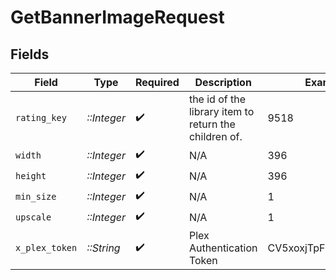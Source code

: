 # GetBannerImageRequest


## Fields

| Field                                                 | Type                                                  | Required                                              | Description                                           | Example                                               |
| ----------------------------------------------------- | ----------------------------------------------------- | ----------------------------------------------------- | ----------------------------------------------------- | ----------------------------------------------------- |
| `rating_key`                                          | *::Integer*                                           | :heavy_check_mark:                                    | the id of the library item to return the children of. | 9518                                                  |
| `width`                                               | *::Integer*                                           | :heavy_check_mark:                                    | N/A                                                   | 396                                                   |
| `height`                                              | *::Integer*                                           | :heavy_check_mark:                                    | N/A                                                   | 396                                                   |
| `min_size`                                            | *::Integer*                                           | :heavy_check_mark:                                    | N/A                                                   | 1                                                     |
| `upscale`                                             | *::Integer*                                           | :heavy_check_mark:                                    | N/A                                                   | 1                                                     |
| `x_plex_token`                                        | *::String*                                            | :heavy_check_mark:                                    | Plex Authentication Token                             | CV5xoxjTpFKUzBTShsaf                                  |